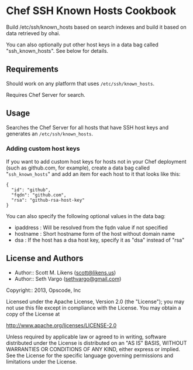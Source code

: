 Chef SSH Known Hosts Cookbook
=============================
Build /etc/ssh/known_hosts based on search indexes and build it based on data retrieved by ohai.

You can also optionally put other host keys in a data bag called "ssh_known_hosts".
See below for details.

Requirements
------------
Should work on any platform that uses `/etc/ssh/known_hosts`.

Requires Chef Server for search.

Usage
-----
Searches the Chef Server for all hosts that have SSH host keys and
generates an `/etc/ssh/known_hosts`.


### Adding custom host keys
If you want to add custom host keys for hosts not in your Chef deployment (such
as github.com, for example), create a data bag called "`ssh_known_hosts`" and add
an item for each host to it that looks like this:

    {
      "id": "github",
      "fqdn": "github.com",
      "rsa": "github-rsa-host-key"
    }

You can also specify the following optional values in the data bag:

* ipaddress : Will be resolved from the fqdn value if not specified
* hostname : Short hostname form of the host without domain name
* dsa : If the host has a dsa host key, specify it as "dsa" instead of "rsa"

License and Authors
--------------------
- Author:: Scott M. Likens (<scott@likens.us>)
- Author:: Seth Vargo (<sethvargo@gmail.com>)

Copyright:: 2013, Opscode, Inc

Licensed under the Apache License, Version 2.0 (the "License");
you may not use this file except in compliance with the License.
You may obtain a copy of the License at

http://www.apache.org/licenses/LICENSE-2.0

Unless required by applicable law or agreed to in writing, software
distributed under the License is distributed on an "AS IS" BASIS,
WITHOUT WARRANTIES OR CONDITIONS OF ANY KIND, either express or implied.
See the License for the specific language governing permissions and
limitations under the License.

